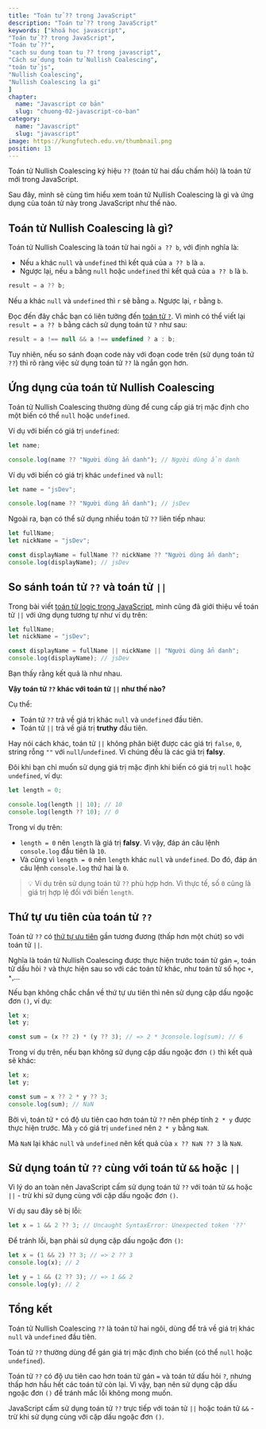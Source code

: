 ```yaml
---
title: "Toán tử ?? trong JavaScript"
description: "Toán tử ?? trong JavaScript"
keywords: ["khoá học javascript",
"Toán tử ?? trong JavaScript",
"Toán tử ??",
"cach su dung toan tu ?? trong javascript",
"Cách sử dụng toán tử Nullish Coalescing",
"toán tử js",
"Nullish Coalescing",
"Nullish Coalescing la gi"
]
chapter:
  name: "Javascript cơ bản"
  slug: "chuong-02-javascript-co-ban"
category:
  name: "Javascript"
  slug: "javascript"
image: https://kungfutech.edu.vn/thumbnail.png
position: 13
---
```


Toán tử Nullish Coalescing ký hiệu `??` (toán tử hai dấu chấm hỏi) là toán tử mới trong JavaScript.

Sau đây, mình sẽ cùng tìm hiểu xem toán tử Nullish Coalescing là gì và ứng dụng của toán tử này trong JavaScript như thế nào.

## Toán tử Nullish Coalescing là gì?

Toán tử Nullish Coalescing là toán tử hai ngôi `a ?? b`, với định nghĩa là:

- Nếu `a` khác `null` và `undefined` thì kết quả của `a ?? b` là `a`.
- Ngược lạị, nếu `a` bằng `null` hoặc `undefined` thì kết quả của `a ?? b` là `b`.

<content-example />

```js
result = a ?? b;
```

Nếu a khác `null` và `undefined` thì `r` sẽ bằng `a`. Ngược lại, `r` bằng `b`.

Đọc đến đây chắc bạn có liên tưởng đến [toán tử `?`](/bai-viet/khoa-hoc-javascript/cau-truc-re-nhanh-trong-javascript). Vì mình có thể viết lại `result = a ?? b` bằng cách sử dụng toán tử `?` như sau:

```js
result = a !== null && a !== undefined ? a : b;
```

Tuy nhiên, nếu so sánh đoạn code này với đoạn code trên (sử dụng toán tử `??`) thì rõ ràng việc sử dụng toán tử `??` là ngắn gọn hơn.

## Ứng dụng của toán tử Nullish Coalescing

Toán tử Nullish Coalescing thường dùng để cung cấp giá trị mặc định cho một biến có thể `null` hoặc `undefined`.

Ví dụ với biến có giá trị `undefined`:

```js
let name;

console.log(name ?? "Người dùng ẩn danh"); // Người dùng ẩn danh
```

Ví dụ với biến có giá trị khác `undefined` và `null`:

```js
let name = "jsDev";

console.log(name ?? "Người dùng ẩn danh"); // jsDev
```

Ngoài ra, bạn có thể sử dụng nhiều toán tử `??` liên tiếp nhau:

```js
let fullName;
let nickName = "jsDev";

const displayName = fullName ?? nickName ?? "Người dùng ẩn danh";
console.log(displayName); // jsDev
```

## So sánh toán tử `??` và toán tử `||`

Trong bài viết [toán tử logic trong JavaScript](/bai-viet/khoa-hoc-javascript/toan-tu-logic-trong-javascript), mình cũng đã giới thiệu về toán tử `||` với ứng dụng tương tự như ví dụ trên:

```js
let fullName;
let nickName = "jsDev";

const displayName = fullName || nickName || "Người dùng ẩn danh";
console.log(displayName); // jsDev
```

Bạn thấy rằng kết quả là như nhau.

**Vậy toán tử `??` khác với toán tử `||` như thế nào?**

Cụ thể:

- Toán tử `??` trả về giá trị khác `null` và `undefined` đầu tiên.
- Toán tử `||` trả về giá trị **truthy** đầu tiên.

Hay nói cách khác, toán tử `||` không phân biệt được các giá trị `false`, `0`, string rỗng `""` với `null`/`undefined`. Vì chúng đều là các giá trị **falsy**.

Đôi khi bạn chỉ muốn sử dụng giá trị mặc định khi biến có giá trị `null` hoặc `undefined`, ví dụ:

```js
let length = 0;

console.log(length || 10); // 10
console.log(length ?? 10); // 0
```

Trong ví dụ trên:

- `length = 0` nên `length` là giá trị **falsy**. Vì vậy, đáp án câu lệnh `console.log` đầu tiên là `10`.
- Và cũng vì `length = 0` nên `length` khác `null` và `undefined`. Do đó, đáp án câu lệnh `console.log` thứ hai là `0`.

> 💡 Ví dụ trên sử dụng toán tử `??` phù hợp hơn. Vì thực tế, số `0` cũng là giá trị hợp lệ đối với biến `length`.

## Thứ tự ưu tiên của toán tử `??`

Toán tử `??` có [thứ tự ưu tiên](https://developer.mozilla.org/en-US/docs/Web/JavaScript/Reference/Operators/Operator_Precedence#table) gần tương đương (thấp hơn một chút) so với toán tử `||`.

Nghĩa là toán tử Nullish Coalescing được thực hiện trước toán tử gán `=`, toán tử dấu hỏi `?` và thực hiện sau so với các toán tử khác, như toán tử số học `+`, `*`,...

Nếu bạn không chắc chắn về thứ tự ưu tiên thì nên sử dụng cặp dấu ngoặc đơn `()`, ví dụ:

```js
let x;
let y;

const sum = (x ?? 2) * (y ?? 3); // => 2 * 3console.log(sum); // 6
```

Trong ví dụ trên, nếu bạn không sử dụng cặp dấu ngoặc đơn `()` thì kết quả sẽ khác:

```js
let x;
let y;

const sum = x ?? 2 * y ?? 3;
console.log(sum); // NaN
```

Bởi vì, toán tử `*` có độ ưu tiên cao hơn toán tử `??` nên phép tính `2 * y` được thực hiện trước. Mà `y` có giá trị `undefined` nên `2 * y` bằng `NaN`.

Mà `NaN` lại khác `null` và `undefined` nên kết quả của `x ?? NaN ?? 3` là `NaN`.

## Sử dụng toán tử `??` cùng với toán tử `&&` hoặc `||`

Vì lý do an toàn nên JavaScript cấm sử dụng toán tử `??` với toán tử `&&` hoặc `||` - trừ khi sử dụng cùng với cặp dấu ngoặc đơn `()`.

Ví dụ sau đây sẽ bị lỗi:

```js
let x = 1 && 2 ?? 3; // Uncaught SyntaxError: Unexpected token '??'
```

Để tránh lỗi, bạn phải sử dụng cặp dấu ngoặc đơn `()`:

```js
let x = (1 && 2) ?? 3; // => 2 ?? 3
console.log(x); // 2

let y = 1 && (2 ?? 3); // => 1 && 2
console.log(y); // 2
```

## Tổng kết

Toán tử Nullish Coalescing `??` là toán tử hai ngôi, dùng để trả về giá trị khác `null` và `undefined` đầu tiên.

Toán tử `??` thường dùng để gán giá trị mặc định cho biến (có thể `null` hoặc `undefined`).

Toán tử `??` có độ ưu tiên cao hơn toán tử gán `=` và toán tử dấu hỏi `?`, nhưng thấp hơn hầu hết các toán tử còn lại. Vì vậy, bạn nên sử dụng cặp dấu ngoặc đơn `()` để tránh mắc lỗi không mong muốn.

JavaScript cấm sử dụng toán tử `??` trực tiếp với toán tử `||` hoặc toán tử `&&` - trừ khi sử dụng cùng với cặp dấu ngoặc đơn `()`.
